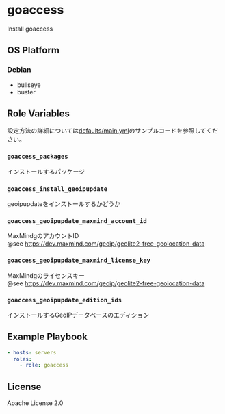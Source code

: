 goaccess
=================

Install goaccess

OS Platform
-----------------

### Debian

- bullseye
- buster

Role Variables
--------------

設定方法の詳細については[defaults/main.yml](defaults/main.yml)のサンプルコードを参照してください。

### `goaccess_packages`

インストールするパッケージ

### `goaccess_install_geoipupdate`

geoipupdateをインストールするかどうか

### `goaccess_geoipupdate_maxmind_account_id`

MaxMindgのアカウントID  
@see https://dev.maxmind.com/geoip/geolite2-free-geolocation-data

### `goaccess_geoipupdate_maxmind_license_key`

MaxMindgのライセンスキー  
@see https://dev.maxmind.com/geoip/geolite2-free-geolocation-data

### `goaccess_geoipupdate_edition_ids`

インストールするGeoIPデータベースのエディション

Example Playbook
--------------

```yaml
- hosts: servers
  roles:
    - role: goaccess
```

License
--------------

Apache License 2.0
